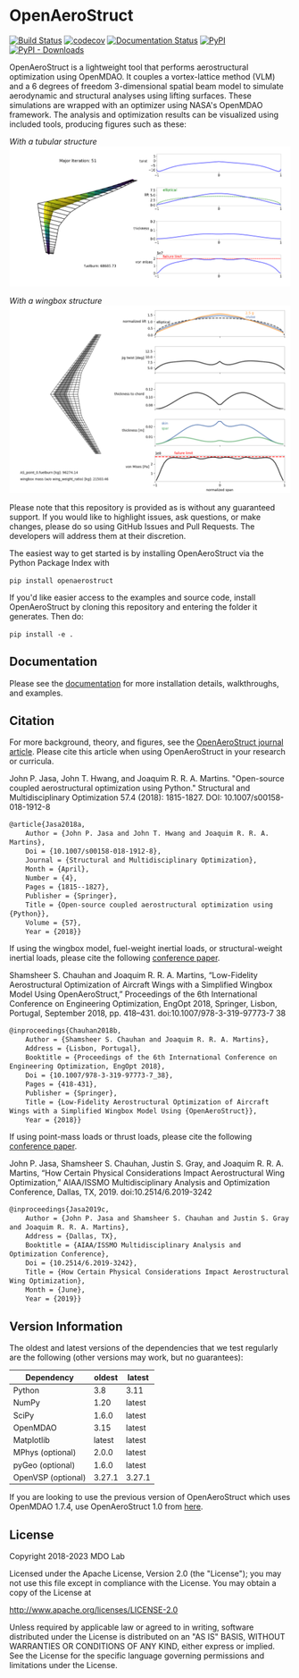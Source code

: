 OpenAeroStruct
==============

[![Build Status](https://dev.azure.com/mdolab/Public/_apis/build/status%2Fmdolab.OpenAeroStruct?repoName=mdolab%2FOpenAeroStruct&branchName=main)](https://dev.azure.com/mdolab/Public/_build/latest?definitionId=49&repoName=mdolab%2FOpenAeroStruct&branchName=main)
[![codecov](https://codecov.io/gh/mdolab/OpenAeroStruct/branch/main/graph/badge.svg?token=yOxeH7rT2H)](https://codecov.io/gh/mdolab/OpenAeroStruct)
[![Documentation Status](https://readthedocs.com/projects/mdolab-openaerostruct/badge/?version=latest)](https://mdolab-openaerostruct.readthedocs-hosted.com/en/latest/?badge=latest)
[![PyPI](https://img.shields.io/pypi/v/openaerostruct)](https://pypi.org/project/openaerostruct/)
[![PyPI - Downloads](https://img.shields.io/pypi/dm/openaerostruct)](https://pypi.org/project/openaerostruct/)

OpenAeroStruct is a lightweight tool that performs aerostructural optimization using OpenMDAO.
It couples a vortex-lattice method (VLM) and a 6 degrees of freedom 3-dimensional spatial beam model to simulate aerodynamic and structural analyses using lifting surfaces.
These simulations are wrapped with an optimizer using NASA's OpenMDAO framework.
The analysis and optimization results can be visualized using included tools, producing figures such as these:

*With a tubular structure*
![Example](https://raw.githubusercontent.com/mdolab/OpenAeroStruct/main/openaerostruct/docs/figures/example.png)

*With a wingbox structure*
![Example2](https://raw.githubusercontent.com/mdolab/OpenAeroStruct/main/openaerostruct/docs/figures/wingbox_fine.png)

Please note that this repository is provided as is without any guaranteed support.
If you would like to highlight issues, ask questions, or make changes, please do so using GitHub Issues and Pull Requests.
The developers will address them at their discretion.

The easiest way to get started is by installing OpenAeroStruct via the Python Package Index with

`pip install openaerostruct`

If you'd like easier access to the examples and source code, install OpenAeroStruct by cloning this repository and entering the folder it generates.
Then do:

`pip install -e .`

Documentation
-------------

Please see the [documentation](https://mdolab-openaerostruct.readthedocs-hosted.com/en/latest/) for more installation details, walkthroughs, and examples.

Citation
--------

For more background, theory, and figures, see the [OpenAeroStruct journal article](https://mdolab.engin.umich.edu/bibliography/Jasa2018a.html).
Please cite this article when using OpenAeroStruct in your research or curricula.

John P. Jasa, John T. Hwang, and Joaquim R. R. A. Martins. "Open-source coupled aerostructural optimization using Python." Structural and Multidisciplinary Optimization 57.4 (2018): 1815-1827. DOI: 10.1007/s00158-018-1912-8

```
@article{Jasa2018a,
	Author = {John P. Jasa and John T. Hwang and Joaquim R. R. A. Martins},
	Doi = {10.1007/s00158-018-1912-8},
	Journal = {Structural and Multidisciplinary Optimization},
	Month = {April},
	Number = {4},
	Pages = {1815--1827},
	Publisher = {Springer},
	Title = {Open-source coupled aerostructural optimization using {Python}},
	Volume = {57},
	Year = {2018}}
```

If using the wingbox model, fuel-weight inertial loads, or structural-weight inertial loads, please cite the following [conference paper](https://www.researchgate.net/publication/327654423_Low-Fidelity_Aerostructural_Optimization_of_Aircraft_Wings_with_a_Simplified_Wingbox_Model_Using_OpenAeroStruct).

Shamsheer S. Chauhan and Joaquim R. R. A. Martins, “Low-Fidelity Aerostructural Optimization of Aircraft Wings with a Simplified Wingbox Model Using OpenAeroStruct,” Proceedings of the 6th International Conference on Engineering Optimization, EngOpt 2018, Springer, Lisbon, Portugal, September 2018, pp. 418–431. doi:10.1007/978-3-319-97773-7 38

```
@inproceedings{Chauhan2018b,
	Author = {Shamsheer S. Chauhan and Joaquim R. R. A. Martins},
	Address = {Lisbon, Portugal},
	Booktitle = {Proceedings of the 6th International Conference on Engineering Optimization, EngOpt 2018},
	Doi = {10.1007/978-3-319-97773-7_38},
	Pages = {418-431},
	Publisher = {Springer},
	Title = {Low-Fidelity Aerostructural Optimization of Aircraft Wings with a Simplified Wingbox Model Using {OpenAeroStruct}},
	Year = {2018}}
```

If using point-mass loads or thrust loads, please cite the following [conference paper](https://www.researchgate.net/publication/333806174_How_Certain_Physical_Considerations_Impact_Aerostructural_Wing_Optimization).

John P. Jasa, Shamsheer S. Chauhan, Justin S. Gray, and Joaquim R. R. A. Martins, “How Certain Physical Considerations Impact Aerostructural Wing Optimization,” AIAA/ISSMO Multidisciplinary Analysis and Optimization Conference, Dallas, TX, 2019. doi:10.2514/6.2019-3242

```
@inproceedings{Jasa2019c,
	Author = {John P. Jasa and Shamsheer S. Chauhan and Justin S. Gray and Joaquim R. R. A. Martins},
	Address = {Dallas, TX},
	Booktitle = {AIAA/ISSMO Multidisciplinary Analysis and Optimization Conference},
	Doi = {10.2514/6.2019-3242},
	Title = {How Certain Physical Considerations Impact Aerostructural Wing Optimization},
	Month = {June},
	Year = {2019}}
```

Version Information
-------------------
The oldest and latest versions of the dependencies that we test regularly are the following (other versions may work, but no guarantees):

| Dependency         | oldest | latest |
|--------------------|--------| ------ |
| Python             | 3.8    | 3.11   |
| NumPy              | 1.20   | latest |
| SciPy              | 1.6.0  | latest |
| OpenMDAO           | 3.15   | latest |
| Matplotlib         | latest | latest |
| MPhys (optional)   | 2.0.0  | latest |
| pyGeo (optional)   | 1.6.0  | latest |
| OpenVSP (optional) | 3.27.1 | 3.27.1 |

If you are looking to use the previous version of OpenAeroStruct which uses OpenMDAO 1.7.4, use OpenAeroStruct 1.0 from [here](https://github.com/mdolab/OpenAeroStruct/releases).

License
-------
Copyright 2018-2023 MDO Lab

Licensed under the Apache License, Version 2.0 (the "License");
you may not use this file except in compliance with the License.
You may obtain a copy of the License at

   http://www.apache.org/licenses/LICENSE-2.0

Unless required by applicable law or agreed to in writing, software
distributed under the License is distributed on an "AS IS" BASIS,
WITHOUT WARRANTIES OR CONDITIONS OF ANY KIND, either express or implied.
See the License for the specific language governing permissions and
limitations under the License.
